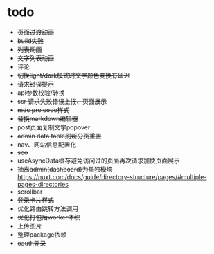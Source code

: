 # todo

- ~~页面过渡动画~~
- ~~build失败~~
- ~~列表动画~~
- ~~文字列表动画~~
- 评论
- ~~切换light/dark模式时文字颜色变换有延迟~~
- ~~请求错误提示~~
- api参数校验/转换
- ~~ssr 请求失败错误上报、页面展示~~
- ~~mdc pre code样式~~
- ~~替换markdown编辑器~~
- post页面复制文字popover
- ~~admin data table刷新分页重置~~
- nav、网站信息配置化
- ~~seo~~
- ~~useAsyncData缓存避免访问过的页面再次请求加快页面展示~~
- ~~抽离admin(dashboard)为单独模块~~ https://nuxt.com/docs/guide/directory-structure/pages/#multiple-pages-directories
- scrollbar
- ~~登录卡片样式~~
- 优化路由跳转方法调用
- ~~优化打包后worker体积~~
- 上传图片
- 整理package依赖
- ~~oauth登录~~